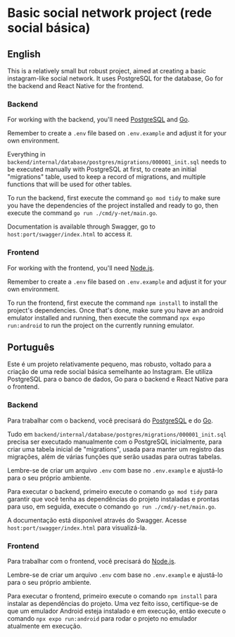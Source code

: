 # Basic social network project (rede social básica)

## English

This is a relatively small but robust project, aimed at creating a basic instagram-like social network. It uses PostgreSQL for the database, Go for the backend and React Native for the frontend.

### Backend

For working with the backend, you'll need [PostgreSQL](https://www.postgresql.org) and [Go](https://go.dev).

Remember to create a `.env` file based on `.env.example` and adjust it for your own environment.

Everything in `backend/internal/database/postgres/migrations/000001_init.sql` needs to be executed manually with PostgreSQL at first, to create an initial "migrations" table, used to keep a record of migrations, and multiple functions that will be used for other tables.

To run the backend, first execute the command `go mod tidy` to make sure you have the dependencies of the project installed and ready to go, then execute the command `go run ./cmd/y-net/main.go`.

Documentation is available through Swagger, go to `host:port/swagger/index.html` to access it.

### Frontend

For working with the frontend, you'll need [Node.js](https://nodejs.org).

Remember to create a `.env` file based on `.env.example` and adjust it for your own environment.

To run the frontend, first execute the command `npm install` to install the project's dependencies. Once that's done, make sure you have an android emulator installed and running, then execute the command `npx expo run:android` to run the project on the currently running emulator.

## Português

Este é um projeto relativamente pequeno, mas robusto, voltado para a criação de uma rede social básica semelhante ao Instagram. Ele utiliza PostgreSQL para o banco de dados, Go para o backend e React Native para o frontend.

### Backend

Para trabalhar com o backend, você precisará do [PostgreSQL](https://www.postgresql.org) e do [Go](https://go.dev).

Tudo em `backend/internal/database/postgres/migrations/000001_init.sql` precisa ser executado manualmente com o PostgreSQL inicialmente, para criar uma tabela inicial de "migrations", usada para manter um registro das migrações, além de várias funções que serão usadas para outras tabelas.

Lembre-se de criar um arquivo `.env` com base no `.env.example` e ajustá-lo para o seu próprio ambiente.

Para executar o backend, primeiro execute o comando `go mod tidy` para garantir que você tenha as dependências do projeto instaladas e prontas para uso, em seguida, execute o comando `go run ./cmd/y-net/main.go`.

A documentação está disponível através do Swagger. Acesse `host:port/swagger/index.html` para visualizá-la.

### Frontend

Para trabalhar com o frontend, você precisará do [Node.js](https://nodejs.org).

Lembre-se de criar um arquivo `.env` com base no `.env.example` e ajustá-lo para o seu próprio ambiente.

Para executar o frontend, primeiro execute o comando `npm install` para instalar as dependências do projeto. Uma vez feito isso, certifique-se de que um emulador Android esteja instalado e em execução, então execute o comando `npx expo run:android` para rodar o projeto no emulador atualmente em execução.
